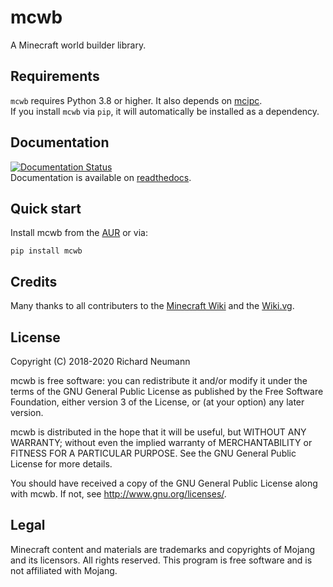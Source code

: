 # mcwb
A Minecraft world builder library.

## Requirements
`mcwb` requires Python 3.8 or higher. It also depends on [mcipc](https://github.com/conqp/mcipc).  
If you install `mcwb` via `pip`, it will automatically be installed as a dependency.

## Documentation
[![Documentation Status](https://readthedocs.org/projects/mcwb/badge/?version=latest)](https://mcwb.readthedocs.io/en/latest/?badge=latest)  
Documentation is available on [readthedocs](https://mcwb.readthedocs.io/en/latest).

## Quick start

Install mcwb from the [AUR](https://aur.archlinux.org/packages/python-mcwb/) or via:

    pip install mcwb

## Credits
Many thanks to all contributers to the [Minecraft Wiki](https://minecraft.gamepedia.com/) and the [Wiki.vg](https://wiki.vg/Main_Page).

## License
Copyright (C) 2018-2020 Richard Neumann <mail at richard dash neumann period de>

mcwb is free software: you can redistribute it and/or modify
it under the terms of the GNU General Public License as published by
the Free Software Foundation, either version 3 of the License, or
(at your option) any later version.

mcwb is distributed in the hope that it will be useful,
but WITHOUT ANY WARRANTY; without even the implied warranty of
MERCHANTABILITY or FITNESS FOR A PARTICULAR PURPOSE.  See the
GNU General Public License for more details.

You should have received a copy of the GNU General Public License
along with mcwb.  If not, see <http://www.gnu.org/licenses/>.

## Legal
Minecraft content and materials are trademarks and copyrights of
Mojang and its licensors. All rights reserved.
This program is free software and is not affiliated with Mojang.
